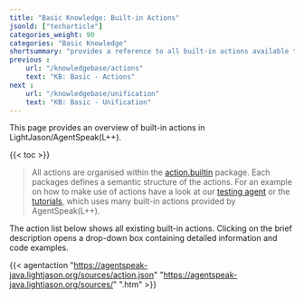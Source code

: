 ```yaml
---
title: "Basic Knowledge: Built-in Actions"
jsonld: ["techarticle"]
categories_weight: 90
categories: "Basic Knowledge"
shortsummary: "provides a reference to all built-in actions available to LightJason agent programmers"
previous :
    url: "/knowledgebase/actions"
    text: "KB: Basic - Actions"
next :
    url: "/knowledgebase/unification"
    text: "KB: Basic - Unification"
---
```


This page provides an overview of built-in actions in LightJason/AgentSpeak(L++).

<!--more-->

{{< toc >}}

> All actions are organised within the [action.builtin](https://agentspeak-java.lightjason.org/sources/d7/d4b/namespaceorg_1_1lightjason_1_1agentspeak_1_1action_1_1builtin.htm) package.
> Each packages defines a semantic structure of the actions.
> For an example on how to make use of actions have a look at our [testing agent](https://github.com/LightJason/AgentSpeak-Java/blob/master/src/test/resources/agent/complete.asl) or the [tutorials](/tutorials), which uses many built-in actions provided by AgentSpeak(L++).

The action list below shows all existing built-in actions.
Clicking on the brief description opens a drop-down box containing detailed information and code examples.

{{< agentaction "https://agentspeak-java.lightjason.org/sources/action.json" "https://agentspeak-java.lightjason.org/sources/" ".htm" >}}
